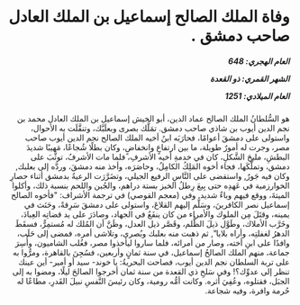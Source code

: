 <h1 dir="rtl">وفاة الملك الصالح إسماعيل بن الملك العادل صاحب دمشق .</h1>

<h5 dir="rtl">العام الهجري:  648

الشهر القمري: ذو القعدة

العام الميلادي: 1251</h5>

<p dir="rtl">هو السُّلطانُ الملك الصالح عماد الدين، أبو الخيش إسماعيل بن الملك العادل محمد بن نجم الدين أيوب بن شاذي صاحب دمشق. تمَلَّك بصرى وبعلَبَّك، وتنقَّلَت به الأحوال، واستولى على دمشقَ أعوامًا، فحارَبَه ابنُ أخيه الملك الصالح نجم الدين أيوب صاحب مصر، وجرت له أمورٌ طويلة، ما بين ارتفاعٍ وانخفاضٍ، وكان بطلًا شُجاعًا، مَهيبًا شديدَ البطشِ، مليحَ الشَّكلِ، كان في خدمةِ أخيه الأشرفِ، فلما مات الأشرفُ، توثَّبَ على دمشق، وتملَّكَها، فجاء أخوه المَلِكُ الكامِلُ، وحاصَرَه، وأخذ منه دمشقَ، وردَّه إلى بعلبك, وكان فيه جَورٌ, واستقضى على النَّاسِ الرفيع الجيلي، وتضَرَّرَت الرعيةُ بدمشق أثناء حصارِ الخوارزمية في عَهدِه حتى بِيعَ رِطلُ الخبز بستة دراهم، والجُبن واللحم بنسبة ذلك، وأكلوا الميتةَ، ووقع فيهم وباءٌ شديد. وفي (معجم القوصي) في ترجمة الأشراف: "فأخوه الصالح إسماعيل نصر الكافرينَ، وسَلَّم إليهم القلاعَ، واستولى على دمشقَ سَرِقةً، وحَنَث في يمينه، وقتَلَ مِن الملوك والأمراء من كان ينفَعُ في الجهاد، وصادَرَ على يد قضاتِه العِبادَ، وخَرَّب الأملاك، وطَوَّل ذيلَ الظُّلم، وقَصَّر ذيل العدل، وظَنَّ أن المُلك له مُستمِرٌّ، فسقَطَ الدهرُ لغفلتِه، وأراه بلايا", ثم ذهبت منه بعلبك وبُصرى، وتلاشى أمره، فمضى إلى حَلَب، وافدًا على ابنِ أخته، وصار من أمرائه، فلما ساروا ليأخذوا مصر، فغُلب الشاميون، وأُسِرَ جماعة، منهم الملك الصالحُ إسماعيل، في سنة ثمانٍ وأربعين، فسُجِنَ بالقاهرة، ومرُّوا به على تربة السلطان نجم الدين أيوب، فصاحت البحريةُ: يا خوند- سيد أو أمير- أين عينك تنظر إلى عدوِّك؟! وفي سَلخِ ذي القعدة من سنة ثمان أخرجوا الصالحَ ليلًا، ومضوا به إلى الجبَل، فقتلوه، وعُفِيَ أثره. وكانت أمُّه رومية، وكان رئيسَ النَّفسِ نبيلَ القَدرِ، مطاعًا له حُرمة وافرة، وفيه شجاعة.</p></br>
